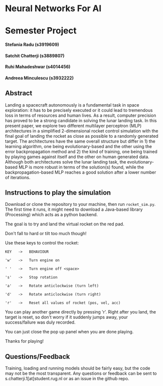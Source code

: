 # Neural Networks For AI
# Semester Project

#### Stefania Radu (s3919609)
#### Satchit Chatterji (s3889807)
#### Ruhi Mahadeshwar (s4014456)
#### Andreea Minculescu (s3932222)

## Abstract
Landing a spacecraft autonomously is a fundamental task in space exploration: it has to be precisely executed or it could lead to tremendous loss in terms of resources and human lives. As a result, computer precision has proved to be a strong candidate in solving the lunar landing task. In this present paper, we explore two different multilayer perceptron (MLP) architectures in a simplified 2-dimensional rocket control simulation with the final goal of landing the rocket as close as possible to a randomly generated target. The architectures have the same overall structure but differ in 1) the learning algorithm, one being evolutionary-based and the other using the error backpropagation method and 2) the kind of training, one being trained by playing games against itself and the other on human generated data. Although both architectures solve the lunar landing task, the evolutionary-based MLP is more robust in terms of the solution(s) found, while the backpropagation-based MLP reaches a good solution after a lower number of iterations.

## Instructions to play the simulation
Download or clone the repository to your machine, then run ``rocket_sim.py``. The first time it runs, it might need to download a Java-based library (Processing) which acts as a python backend.

The goal is to try and land the virtual rocket on the red pad.

Don't fall to hard or tilt too much though!


Use these keys to control the rocket:

	KEY   ->   BEHAVIOUR
  
	'w'   ->   Turn engine on
  
	' '   ->   Turn engine off <space>
  
	's'   ->   Stop rotation
  
	'a'   ->   Rotate anticlockwise (turn left)
  
	'd'   ->   Rotate anticlockwise (turn right)
  
	'r'   ->   Reset all values of rocket (pos, vel, acc)



You can play another game directly by pressing 'r'. Right after you land, the target is reset, so don't worry if it suddenly jumps away, your success/failure was duly recorded.

You can just close the pop up panel when you are done playing.


Thanks for playing!


## Questions/Feedback

Training, loading and running models should be fairly easy, but the code may not be the most transparent. Any questions or feedback can be sent to s.chatterji.1\[at\]student.rug.nl or as an issue in the github repo. 
